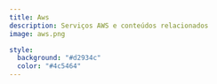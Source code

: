 ```yaml
---
title: Aws
description: Serviços AWS e conteúdos relacionados
image: aws.png

style:
  background: "#d2934c"
  color: "#4c5464"
---
```

